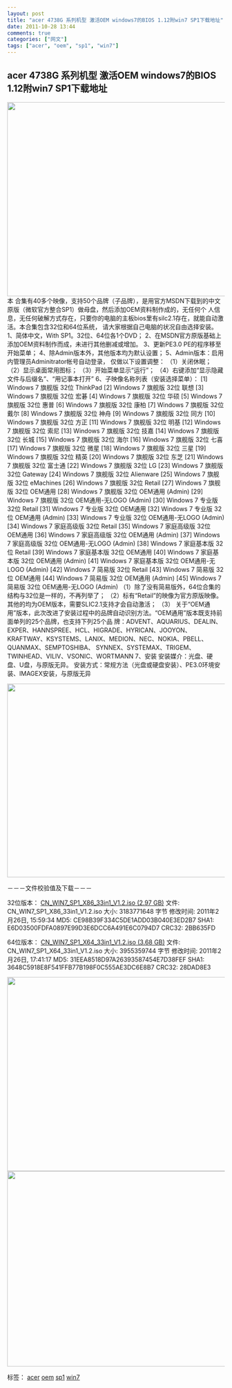 ```yaml
---
layout: post
title: "acer 4738G 系列机型 激活OEM windows7的BIOS 1.12附win7 SP1下载地址"
date: 2011-10-28 13:44
comments: true
categories: ["网文"]
tags: ["acer", "oem", "sp1", "win7"]
---
```

## acer 4738G 系列机型 激活OEM windows7的BIOS 1.12附win7 SP1下载地址
<a href="http://hiimg.com/zh/image/show/7HqreCq4yu/1.jpg" target="_blank"><img src="http://hiimg.com/image/direct/7HqreCq4yu/1.jpg" alt="" width="600" height="448" /></a>
本 合集有40多个映像，支持50个品牌（子品牌），是用官方MSDN下载到的中文原版（微软官方整合SP1）做母盘，然后添加OEM资料制作成的，无任何个 人信息，无任何破解方式存在，只要你的电脑的主板bios里有silc2.1存在，就能自动激活。本合集包含32位和64位系统， 请大家根据自己电脑的状况自由选择安装。
1、简体中文，With SP1。32位、64位各1个DVD；
2、在MSDN官方原版基础上添加OEM资料制作而成，未进行其他删减或增加。
3、更新PE3.0 PE的程序移至开始菜单；
4、除Admin版本外，其他版本均为默认设置；
5、Admin版本：启用内管理员Adminitrator帐号自动登录， 仅做以下设置调整：
（1）关闭休眠；
（2）显示桌面常用图标；
（3）开始菜单显示“运行”；
（4）右键添加“显示隐藏文件与后缀名”、“用记事本打开”
6、子映像名称列表（安装选择菜单）：
[1] Windows 7 旗舰版 32位 ThinkPad
[2] Windows 7 旗舰版 32位 联想
[3] Windows 7 旗舰版 32位 宏碁
[4] Windows 7 旗舰版 32位 华硕
[5] Windows 7 旗舰版 32位 惠普
[6] Windows 7 旗舰版 32位 康柏
[7] Windows 7 旗舰版 32位 戴尔
[8] Windows 7 旗舰版 32位 神舟
[9] Windows 7 旗舰版 32位 同方
[10] Windows 7 旗舰版 32位 方正
[11] Windows 7 旗舰版 32位 明基
[12] Windows 7 旗舰版 32位 索尼
[13] Windows 7 旗舰版 32位 技嘉
[14] Windows 7 旗舰版 32位 长城
[15] Windows 7 旗舰版 32位 海尔
[16] Windows 7 旗舰版 32位 七喜
[17] Windows 7 旗舰版 32位 微星
[18] Windows 7 旗舰版 32位 三星
[19] Windows 7 旗舰版 32位 精英
[20] Windows 7 旗舰版 32位 东芝
[21] Windows 7 旗舰版 32位 富士通
[22] Windows 7 旗舰版 32位 LG
[23] Windows 7 旗舰版 32位 Gateway
[24] Windows 7 旗舰版 32位 Alienware
[25] Windows 7 旗舰版 32位 eMachines
[26] Windows 7 旗舰版 32位 Retail
[27] Windows 7 旗舰版 32位 OEM通用
[28] Windows 7 旗舰版 32位 OEM通用 (Admin)
[29] Windows 7 旗舰版 32位 OEM通用-无LOGO (Admin)
[30] Windows 7 专业版 32位 Retail
[31] Windows 7 专业版 32位 OEM通用
[32] Windows 7 专业版 32位 OEM通用 (Admin)
[33] Windows 7 专业版 32位 OEM通用-无LOGO (Admin)
[34] Windows 7 家庭高级版 32位 Retail
[35] Windows 7 家庭高级版 32位 OEM通用
[36] Windows 7 家庭高级版 32位 OEM通用 (Admin)
[37] Windows 7 家庭高级版 32位 OEM通用-无LOGO (Admin)
[38] Windows 7 家庭基本版 32位 Retail
[39] Windows 7 家庭基本版 32位 OEM通用
[40] Windows 7 家庭基本版 32位 OEM通用 (Admin)
[41] Windows 7 家庭基本版 32位 OEM通用-无LOGO (Admin)
[42] Windows 7 简易版 32位 Retail
[43] Windows 7 简易版 32位 OEM通用
[44] Windows 7 简易版 32位 OEM通用 (Admin)
[45] Windows 7 简易版 32位 OEM通用-无LOGO (Admin)
（1）除了没有简易版外，64位合集的结构与32位是一样的，不再列举了；
（2）标有“Retail”的映像为官方原版映像。其他的均为OEM版本，需要SLIC2.1支持才会自动激活；
（3） 关于“OEM通用”版本，此次改进了安装过程中的品牌自动识别方法。“OEM通用”版本既支持前面单列的25个品牌，也支持下列25个品 牌：ADVENT、AQUARIUS、DEALIN、EXPER、HANNSPREE、HCL、HIGRADE、HYRICAN、JOOYON、 KRAFTWAY、KSYSTEMS、LANIX、MEDION、NEC、NOKIA、PBELL、QUANMAX、SEMPTOSHIBA、 SYNNEX、SYSTEMAX、TRIGEM、TWINHEAD、VILIV、VSONIC、WORTMANN
7、安装
安装媒介：光盘、硬盘、U盘，与原版无异。
安装方式：常规方法（光盘或硬盘安装）、PE3.0环境安装、IMAGEX安装，与原版无异

<a href="http://hiimg.com/zh/image/show/ymEqsCtl-u/2.jpg" target="_blank"><img src="http://hiimg.com/image/direct/ymEqsCtl-u/2.jpg" alt="" width="600" height="447" /></a>

－－－文件校验值及下载－－－

32位版本：
<a id="ed2k_wy3" href="ed2k://%7Cfile%7CCN_WIN7_SP1_X86_33in1_V1.2.iso%7C3183771648%7CE86A5669984818A806972F9A53E0C33F%7Ch=RFMLP5S56ZXZ73J6KO4Z6HCJXMDBCZ7W%7C/" target="_blank">CN_WIN7_SP1_X86_33in1_V1.2.iso (2.97 GB)</a>
文件: CN_WIN7_SP1_X86_33in1_V1.2.iso
大小: 3183771648 字节
修改时间: 2011年2月26日, 15:59:34
MD5: CE98B39F334C5DE1ADD03B040E3ED2B7
SHA1: E6D03500FDFA0897E99D3E6DCC6A491E6C0794D7
CRC32: 2BB635FD

64位版本：
<a id="ed2k_V5j" href="ed2k://%7Cfile%7CCN_WIN7_SP1_X64_33in1_V1.2.iso%7C3955359744%7C9308E127D9114B4C7FE294CFE4985D21%7Ch=UUG5M5LHBHLYVASRYQAEH5MQYOS6F52W%7C/" target="_blank">CN_WIN7_SP1_X64_33in1_V1.2.iso (3.68 GB)</a>
文件: CN_WIN7_SP1_X64_33in1_V1.2.iso
大小: 3955359744 字节
修改时间: 2011年2月26日, 17:41:17
MD5: 31EEA8518D97A26393587454E7D38FEF
SHA1: 3648C5918E8F541FFB77B198F0C555AE3DC6E8B7
CRC32: 28DAD8E3

<a href="http://hiimg.com/zh/image/show/eGnyDVuY0m/3.jpg" target="_blank"><img src="http://hiimg.com/image/direct/eGnyDVuY0m/3.jpg" alt="" width="600" height="448" /></a>
<a href="http://hiimg.com/zh/image/show/FBWsO3Dfz0/4.jpg" target="_blank"><img src="http://hiimg.com/image/direct/FBWsO3Dfz0/4.jpg" alt="" width="600" height="451" /></a>
<div>标签： <a href="http://jhjguxin.hwcrazy.com/tag/acer/">acer</a> <a href="http://jhjguxin.hwcrazy.com/tag/oem/">oem</a> <a href="http://jhjguxin.hwcrazy.com/tag/sp1/">sp1</a> <a href="http://jhjguxin.hwcrazy.com/tag/win7/">win7</a></div>
